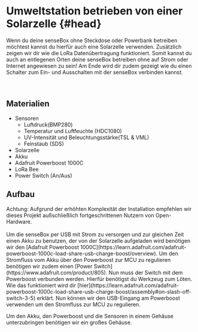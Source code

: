# Umweltstation betrieben von einer Solarzelle {#head}

<div class="description">
Wenn du deine senseBox ohne Steckdose oder Powerbank betreiben möchtest kannst du hierfür auch eine Solarzelle verwenden. Zusätzlich zeigen wir dir wie die LoRa Datenübertragung funktioniert. Somit kannst du auch an entlegenen Orten deine senseBox betreiben ohne auf Strom oder Internet angewiesen zu sein! Am Ende wird dir zudem gezeigt wie du einen Schalter zum Ein- und Ausschalten mit der senseBox verbinden kannst.
</div>
<div class="line">
    <br>
    <br>
</div>

## Materialien 
- Sensoren
  - Luftdruck(BMP280)
  - Temperatur und Luftfeuchte (HDC1080)
  - UV-Intensität und Beleuchtungsstärke(TSL & VML)
  - Feinstaub (SDS) 
- Solarzelle
- Akku 
- Adafruit Powerboost 1000C
- LoRa Bee
- Power Switch (An/Aus)


## Aufbau 

<div class="box_warning">
    <i class="fa fa-exclamation-circle fa-fw" aria-hidden="true" style="color: #f0ad4e"></i>
    Achtung: Aufgrund der erhöhten Komplexität der Installation empfehlen wir dieses Projekt außschließlich fortgeschrittenen Nutzern von Open-Hardware. 
</div>
<br>
Um die senseBox per USB mit Strom zu versorgen und zur gleichen Zeit einen Akku zu benutzen, der von der Solarzelle aufgeladen wird benötigen wir den [Adafruit Powerboost 1000C](https://learn.adafruit.com/adafruit-powerboost-1000c-load-share-usb-charge-boost/overview). Um den Stromfluss vom Akku über den Powerboost zur MCU zu regulieren benötigen wir zudem einen [Power Switch](https://www.adafruit.com/product/805). 
Nun muss der Switch mit dem Powerboost verbunden werden. Hierfür benötigst du Werkzeug zum Löten. Wie das funktioniert wird dir [hier](https://learn.adafruit.com/adafruit-powerboost-1000c-load-share-usb-charge-boost/assembly#on-slash-off-switch-3-5) erklärt. 
Nun können wir den USB-Eingang am Powerboost verwenden um den Stromfluss zur MCU zu regulieren.

Um den Akku, den Powerboost und die Sensoren in einem Gehäuse unterzubringen benötigen wir ein großes Gehäuse.